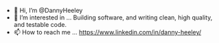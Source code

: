 - 👋 Hi, I’m @DannyHeeley
- 👀 I’m interested in ... Building software, and writing clean, high quality, and testable code.
- 📫 How to reach me ... https://www.linkedin.com/in/danny-heeley/

<!---
DannyHeeley/DannyHeeley is a ✨ special ✨ repository because its `README.md` (this file) appears on your GitHub profile.
You can click the Preview link to take a look at your changes.
--->
